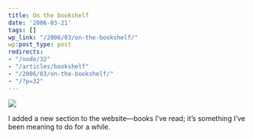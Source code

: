 ```yaml
---
title: On the bookshelf
date: '2006-03-21'
tags: []
wp_link: "/2006/03/on-the-bookshelf/"
wp:post_type: post
redirects:
- "/node/32"
- "/articles/bookshelf"
- "/2006/03/on-the-bookshelf/"
- "/?p=32"
---
```


  [ ![](http://static.flickr.com/56/116190958_8ebe3e57a6_m.jpg) ](http://www.flickr.com/photos/atomicworkshop/116190958/)

I added a new section to the website—books I’ve read; it’s something I’ve been meaning to do for a while.
